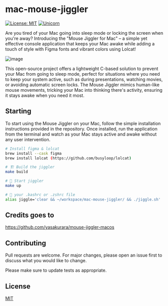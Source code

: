 # mac-mouse-jiggler
[![License: MIT](https://img.shields.io/badge/License-MIT-yellow.svg)](https://github.com/kori2000/telegram-bot/blob/main/LICENSE)
[![Unicorn](https://img.shields.io/badge/nyancat-approved-ff69b4.svg)](https://www.youtube.com/watch?v=QH2-TGUlwu4)

Are you tired of your Mac going into sleep mode or locking the screen when you're away? Introducing the "Mouse Jiggler for Mac" – a simple yet effective console application that keeps your Mac awake while adding a touch of style with Figma fonts and vibrant colors using Lolcat!

![image](https://github.com/kori2000/mac-mouse-jiggler/assets/30118461/20098efd-fedb-4ed0-9d6b-42ba205fcf83)

This open-source project offers a lightweight C-based solution to prevent your Mac from going to sleep mode, perfect for situations where you need to keep your system active, such as during presentations, watching movies, or avoiding automatic screen locks. The Mouse Jiggler mimics human-like mouse movements, tricking your Mac into thinking there's activity, ensuring it stays awake when you need it most.


## Starting
To start using the Mouse Jiggler on your Mac, follow the simple installation instructions provided in the repository. Once installed, run the application from the terminal and watch as your Mac stays active and awake without any user intervention.

```bash
# Install figma & lolcat
brew install --cask figma
brew install lolcat (https://github.com/busyloop/lolcat)

# 🏗️ Build the jiggler
make build

# 🚀 Start jiggler
make up

# 🫠 your .bashrc or .zshrc file
alias jiggle='clear && ~/workspace/mac-mouse-jiggler/ && ./jiggle.sh'

```

## Credits goes to
https://github.com/yasakurara/mouse-jiggler-macos

## Contributing
Pull requests are welcome. For major changes, please open an issue first to discuss what you would like to change.

Please make sure to update tests as appropriate.

## License
[MIT](https://choosealicense.com/licenses/mit/)

